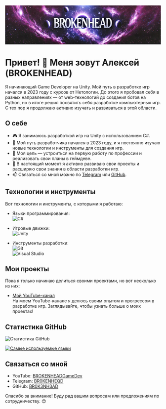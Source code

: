 [![Header](https://github.com/BR0K3NH3AD/BR0K3NH3AD/blob/main/assets/Banner.jpg)](https://www.youtube.com/@BROKENHEADGameDev)

# Привет! 👋 Меня зовут Алексей (BROKENHEAD)

Я начинающий Game Developer на Unity. Мой путь в разработке игр начался в 2023 году с курсов от Нетологии. До этого я пробовал себя в разных направлениях — от web-технологий до создания ботов на Python, но в итоге решил посвятить себя разработке компьютерных игр. С тех пор я продолжаю активно изучать и развиваться в этой области.

## О себе

- 🎮 Я занимаюсь разработкой игр на Unity с использованием C#.
- 📅 Мой путь разработчика начался в 2023 году, и я постоянно изучаю новые технологии и инструменты для создания игр.
- 🚀 Моя цель — устроиться на первую работу по профессии и реализовать свои планы в геймдеве.
- 🎯 В настоящий момент я активно развиваю свои проекты и расширяю свои знания в области разработки игр.
- 📫 Связаться со мной можно по [Telegram](https://t.me/BR0KENHEAD) или [GitHub](https://github.com/BR0K3NH3AD).

## Технологии и инструменты

Вот технологии и инструменты, с которыми я работаю:

- Языки программирования:  
  ![C#](https://img.shields.io/badge/-C%23-333?style=flat&logo=c-sharp)
  
- Игровые движки:  
  ![Unity](https://img.shields.io/badge/-Unity-333?style=flat&logo=unity)

- Инструменты разработки:  
  ![Git](https://img.shields.io/badge/-Git-333?style=flat&logo=git)  
  ![Visual Studio](https://img.shields.io/badge/-Visual_Studio-333?style=flat&logo=visual-studio)

## Мои проекты

Пока я только начинаю делиться своими проектами, но вот несколько из них:

- [Мой YouTube-канал](https://www.youtube.com/@BROKENHEADGameDev)  
  На моем YouTube-канале я делюсь своим опытом и прогрессом в разработке игр. Заглядывайте, чтобы узнать больше о моих проектах!

## Статистика GitHub

![Статистика GitHub](https://github-readme-stats.vercel.app/api?username=BR0K3NH3AD&show_icons=true&theme=radical)

[![Самые используемые языки](https://github-readme-stats.vercel.app/api/top-langs/?username=BR0K3NH3AD&layout=compact&theme=radical)](https://github.com/anuraghazra/github-readme-stats)

## Связаться со мной

- YouTube: [BROKENHEADGameDev](https://www.youtube.com/@BROKENHEADGameDev)
- Telegram: [BR0KENHEQD](https://t.me/BR0KENHEAD)
- GitHub: [BR0K3NH3AD](https://github.com/BR0K3NH3AD)

Спасибо за внимание! Буду рад вашим вопросам или предложениям по сотрудничеству. 😊